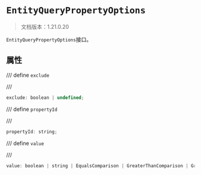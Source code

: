 # `EntityQueryPropertyOptions`

> 文档版本：1.21.0.20

`EntityQueryPropertyOptions`接口。

## 属性

/// define
`exclude`


///

```js
exclude: boolean | undefined;
```


/// define
`propertyId`


///

```js
propertyId: string;
```


/// define
`value`


///

```js
value: boolean | string | EqualsComparison | GreaterThanComparison | GreaterThanOrEqualsComparison | LessThanComparison | LessThanOrEqualsComparison | NotEqualsComparison | RangeComparison | undefined;
```

